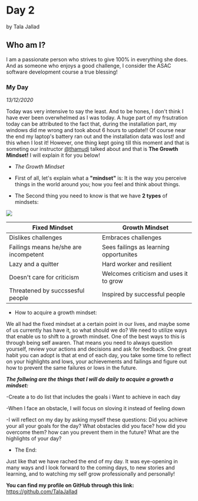 # Day 2
by Tala Jallad

## Who am I?

I am a passionate person who strives to give 100% in everything she does.
And as someone who enjoys a good challenge, I consider the ASAC software development course a true blessing!

### My Day
*13/12/2020*

Today was  very intensive to say the least. And to be hones, I don't think I have ever been overwhelmed as I was today. A huge part of my frsutration today can be attributed to the fact that, during the installation part, my windows did me wrong and took about 6 hours to update!! Of course near the end my laptop's battery ran out and the installation data was lost! and this when I lost it! However, one thing kept going till this moment and that is someting our instructor [@thamudi](https://github.com/thamudi) talked about and that is **The Growth Mindset!** I will explain it for you below!

* *The Growth Mindset* 

* First of all, let's explain what a **"mindset"** is: It is the way you perceive things in the world around you; how you feel and think about things. 
* The Second thing you need to know is that we have **2 types** of mindsets: 

![](https://image.freepik.com/free-vector/big-brain-think-growth-mindset-different-fixed-mindset-concept_101179-721.jpg)


**Fixed Mindset** | **Growth Mindset**
-------------   | --------------
Dislikes challenges | Embraces challenges 
Failings means he/she are incompetent | Sees failings as learning opportunites 
Lazy and a quitter | Hard worker and resilient 
Doesn't care for criticism | Welcomes criticism and uses it to grow
Threatened by succssesful people | Inspired by successful people

- How to acquire a growth mindset:

We all had the fixed mindset at a certain point in our lives, and maybe some of us currently has have it, so what should we do? 
We need to utilize ways that enable us to shift to a growth mindset. One of the best ways to this is through being self awaren. That means you need to always question yourself, review your actions and decisions and ask for feedback. One great habit you can adopt is that at end of each day, you take some time to reflect on your highlights and lows, your achievements and failings and figure out how to prevent the same failures or lows in the future.

***The follwing are the things that I will do daily to acquire a growth a mindset:***  

-Create a to do list that includes the goals i Want to achieve in each day

-When I face an obstacle, I will focus on sloving it instead of feeling down

-I will reflect on my day by asking myself these questions: Did you achieve your all your goals for the day? What obstacles did you face? how did you overcome                     them? how can you prevent them in the future? What are the highlights of your day? 


* The End:

Just like that we have rached the end of my day. It was eye-opening in many ways and I look forward to the coming days, to new stories and learning, and to watching my self grow professionally and personally!


**You can find my profile on GitHub through this link:** https://github.com/TalaJallad















